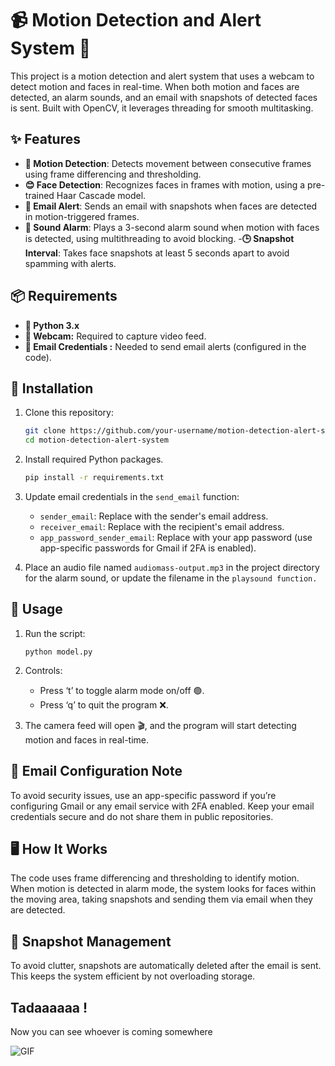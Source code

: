 
# 📹 Motion Detection and Alert System 🔔

This project is a motion detection and alert system that uses a webcam to detect motion and faces in real-time. When both motion and faces are detected, an alarm sounds, and an email with snapshots of detected faces is sent. Built with OpenCV, it leverages threading for smooth multitasking.

## ✨ Features

- **🎥 Motion Detection**: Detects movement between consecutive frames using frame differencing and thresholding.
- **😊 Face Detection**: Recognizes faces in frames with motion, using a pre-trained Haar Cascade model.
- **📧 Email Alert**: Sends an email with snapshots when faces are detected in motion-triggered frames.
- **🚨 Sound Alarm**: Plays a 3-second alarm sound when motion with faces is detected, using multithreading to avoid blocking.
-**🕒 Snapshot Interval**: Takes face snapshots at least 5 seconds apart to avoid spamming with alerts.
  
## 📦 Requirements

- **🐍 Python 3.x**
- **🎥 Webcam:** Required to capture video feed.
- **🔐 Email Credentials :** Needed to send email alerts (configured in the code).

## 📲 Installation

1. Clone this repository:

   ```bash
   git clone https://github.com/your-username/motion-detection-alert-system.git
   cd motion-detection-alert-system
    ``` 
2. Install required Python packages.
    ```bash
    pip install -r requirements.txt
    ```

3. Update email credentials in the `send_email` function:

    - `sender_email`: Replace with the sender's email address.
    - `receiver_email`: Replace with the recipient's email address.
    - `app_password_sender_email`: Replace with your app password (use app-specific passwords for Gmail if 2FA is enabled).

4. Place an audio file named `audiomass-output.mp3` in the project directory for the alarm sound, or update the filename in the `playsound function.`

## 🚀 Usage
1. Run the script:
    ```
    python model.py
    ```
2. Controls:
    - Press ‘t’ to toggle alarm mode on/off 🟢.
    - Press ‘q’ to quit the program ❌.

3. The camera feed will open 🎬, and the program will start detecting motion and faces in real-time.

## 📧 Email Configuration Note
To avoid security issues, use an app-specific password if you’re configuring Gmail or any email service with 2FA enabled. Keep your email credentials secure and do not share them in public repositories.

## 🖥️ How It Works
The code uses frame differencing and thresholding to identify motion. When motion is detected in alarm mode, the system looks for faces within the moving area, taking snapshots and sending them via email when they are detected.

## 📂 Snapshot Management
To avoid clutter, snapshots are automatically deleted after the email is sent. This keeps the system efficient by not overloading storage.


## Tadaaaaaa ! 
Now you can see whoever is coming somewhere 

![GIF](https://media1.tenor.com/m/c8BVgXNBoRsAAAAd/josh-neal-camera.gif)